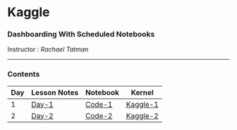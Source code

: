 # Kaggle
### Dashboarding With Scheduled Notebooks

Instructor : _Rachael Tatman_

--------------------
### Contents
| Day | Lesson Notes | Notebook | Kernel |
| --- | ------------ | -------- | ------ |
|  1  |   [Day-1]    | [Code-1] |[Kaggle-1]|
|  2  |   [Day-2]    | [Code-2] |[Kaggle-2]|


[Day-1]: <https://github.com/amitrajitbose/kaggle-workshop-dashboarding-with-scheduled-nb/blob/master/day1/dashboarding-with-notebooks-day-1.ipynb>
[Code-1]: <https://github.com/amitrajitbose/kaggle-workshop-dashboarding-with-scheduled-nb/blob/master/day1/world-bank-eda-dashboard.ipynb>
[Kaggle-1]: <https://www.kaggle.com/amitrajitbose/world-bank-eda-dashboard/notebook>

[Day-2]: <https://github.com/amitrajitbose/kaggle-workshop-dashboarding-with-scheduled-nb/blob/master/day2/dashboarding-with-notebooks-day-2-python.ipynb>
[Code-2]: <https://github.com/amitrajitbose/kaggle-workshop-dashboarding-with-scheduled-nb/blob/master/day2/world-bank-open-calls-dashboard.ipynb>
[Kaggle-2]: <https://www.kaggle.com/amitrajitbose/world-bank-eda-interactive-dashboard-python>

